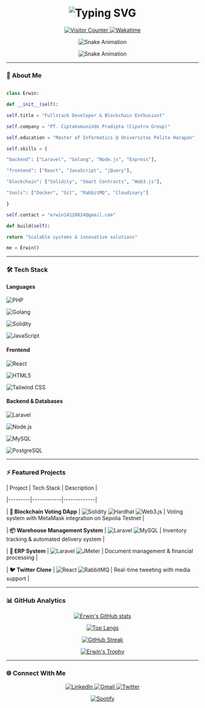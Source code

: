 <h1 align="center">

<img src="https://readme-typing-svg.demolab.com?font=Fira+Code&weight=600&size=26&duration=4000&pause=1000&color=58A6FF&center=true&vCenter=true&width=500&lines=Hi+%F0%9F%91%8B%2C+I'm+Erwin;Fullstack+Dev+%7C+Blockchain+Enthusiast;Master+of+Informatics+Student" alt="Typing SVG">

</h1>

<p align="center">

<a href="https://visitcount.itsvg.in">

<img src="https://visitcount.itsvg.in/api?id=erwin1412&label=Profile%20Views&color=6&icon=5&pretty=true" alt="Visitor Counter">

</a>

<a href="https://wakatime.com/@erwin1412">

<img src="https://wakatime.com/badge/user/8f2e3a1d-7b1a-4b3a-9f0a-7e9a1b2c3d4f.svg" alt="Wakatime">

</a>

</p>

<div align="center">

![Snake Animation](https://github.com/erwin1412/erwin1412/blob/output/github-contribution-grid-snake-dark.svg#gh-dark-mode-only)

![Snake Animation](https://github.com/erwin1412/erwin1412/blob/output/github-contribution-grid-snake.svg#gh-light-mode-only)

</div>

---

### 🚀 About Me

```python

class Erwin:

def __init__(self):

self.title = "Fullstack Developer & Blockchain Enthusiast"

self.company = "PT. Ciptakomunindo Pradipta (Ciputra Group)"

self.education = "Master of Informatics @ Universitas Pelita Harapan"

self.skills = {

"backend": ["Laravel", "Golang", "Node.js", "Express"],

"frontend": ["React", "JavaScript", "jQuery"],

"blockchain": ["Solidity", "Smart Contracts", "Web3.js"],

"tools": ["Docker", "Git", "RabbitMQ", "Cloudinary"]

}

self.contact = "erwin14120824@gmail.com"

def build(self):

return "Scalable systems & innovative solutions"

me = Erwin()

```

---

### 🛠️ Tech Stack

#### **Languages**

![PHP](https://img.shields.io/badge/PHP-777BB4?logo=php&logoColor=white&style=for-the-badge)

![Golang](https://img.shields.io/badge/Go-00ADD8?logo=go&logoColor=white&style=for-the-badge)

![Solidity](https://img.shields.io/badge/Solidity-363636?logo=solidity&logoColor=white&style=for-the-badge)

![JavaScript](https://img.shields.io/badge/JavaScript-F7DF1E?logo=javascript&logoColor=black&style=for-the-badge)

#### **Frontend**

![React](https://img.shields.io/badge/React-61DAFB?logo=react&logoColor=black&style=for-the-badge)

![HTML5](https://img.shields.io/badge/HTML5-E34F26?logo=html5&logoColor=white&style=for-the-badge)

![Tailwind CSS](https://img.shields.io/badge/Tailwind_CSS-06B6D4?logo=tailwindcss&logoColor=white&style=for-the-badge)

#### **Backend & Databases**

![Laravel](https://img.shields.io/badge/Laravel-FF2D20?logo=laravel&logoColor=white&style=for-the-badge)

![Node.js](https://img.shields.io/badge/Node.js-339933?logo=nodedotjs&logoColor=white&style=for-the-badge)

![MySQL](https://img.shields.io/badge/MySQL-4479A1?logo=mysql&logoColor=white&style=for-the-badge)

![PostgreSQL](https://img.shields.io/badge/PostgreSQL-4169E1?logo=postgresql&logoColor=white&style=for-the-badge)

---

### ⚡ Featured Projects

| Project | Tech Stack | Description |

|---------|------------|-------------|

| **🧠 Blockchain Voting DApp** | ![Solidity](https://img.shields.io/badge/-Solidity-363636?logo=solidity) ![Hardhat](https://img.shields.io/badge/-Hardhat-yellow) ![Web3.js](https://img.shields.io/badge/-Web3.js-F16822) | Voting system with MetaMask integration on Sepolia Testnet |

| **📦 Warehouse Management System** | ![Laravel](https://img.shields.io/badge/-Laravel-FF2D20?logo=laravel) ![MySQL](https://img.shields.io/badge/-MySQL-4479A1?logo=mysql) | Inventory tracking & automated delivery system |

| **🧾 ERP System** | ![Laravel](https://img.shields.io/badge/-Laravel-FF2D20) ![JMeter](https://img.shields.io/badge/-JMeter-D22128?logo=apachejmeter) | Document management & financial processing |

| **🐦 Twitter Clone** | ![React](https://img.shields.io/badge/-React-61DAFB?logo=react) ![RabbitMQ](https://img.shields.io/badge/-RabbitMQ-FF6600?logo=rabbitmq) | Real-time tweeting with media support |

---

### 📊 GitHub Analytics

<div align="center">

[![Erwin's GitHub stats](https://github-readme-stats-sigma-five.vercel.app/api?username=erwin1412&show_icons=true&theme=nightowl&hide_border=true&bg_color=0d1117)](https://github.com/erwin1412)

[![Top Langs](https://github-readme-stats-sigma-five.vercel.app/api/top-langs/?username=erwin1412&layout=compact&theme=nightowl&hide_border=true&bg_color=0d1117)](https://github.com/erwin1412)

[![GitHub Streak](https://streak-stats.demolab.com?user=erwin1412&theme=nightowl&hide_border=true&background=0D1117)](https://git.io/streak-stats)

[![Erwin's Trophy](https://github-profile-trophy.vercel.app/?username=erwin1412&theme=onedark&no-frame=true&row=1&column=7)](https://github.com/ryo-ma/github-profile-trophy)

</div>

---

### 🌐 Connect With Me

<p align="center">

<a href="https://www.linkedin.com/in/erwin1412">

<img src="https://img.shields.io/badge/LinkedIn-0A66C2?style=for-the-badge&logo=linkedin&logoColor=white" alt="LinkedIn">

</a>

<a href="mailto:erwin14120824@gmail.com">

<img src="https://img.shields.io/badge/Gmail-EA4335?style=for-the-badge&logo=gmail&logoColor=white" alt="Gmail">

</a>

<a href="https://twitter.com/erwin1412">

<img src="https://img.shields.io/badge/Twitter-1DA1F2?style=for-the-badge&logo=twitter&logoColor=white" alt="Twitter">

</a>

</p>

<div align="center">

[![Spotify](https://spotify-recently-played-readme.vercel.app/api?user=erwin1412&count=3&width=700)](https://open.spotify.com/user/erwin1412)

</div>

```
